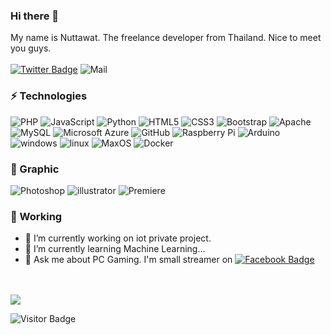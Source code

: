 ### Hi there 👋
My name is Nuttawat. The freelance developer from Thailand. Nice to meet you guys.<br><br>
[![Twitter Badge](https://img.shields.io/badge/-@nut039-1ca0f1?style=flat&labelColor=1ca0f1&logo=twitter&logoColor=white&link=https://twitter.com/nut039)](https://twitter.com/nut039) ![Mail](https://img.shields.io/badge/email-nut039%40gmail.com-green)

### ⚡ Technologies

![PHP](https://img.shields.io/badge/PHP-ccc.svg?logo=php&style=flat)
![JavaScript](https://img.shields.io/badge/-JavaScript-black?style=flat&logo=javascript)
![Python](https://img.shields.io/badge/-Python-black?style=flat&logo=Python)
![HTML5](https://img.shields.io/badge/-HTML5-E34F26?style=flat&logo=html5&logoColor=white)
![CSS3](https://img.shields.io/badge/-CSS3-1572B6?style=flat&logo=css3)
![Bootstrap](https://img.shields.io/badge/-Bootstrap-563D7C?style=flat&logo=bootstrap)
![Apache](https://img.shields.io/badge/-Apache-D22128.svg?logo=apache&style=flat)
![MySQL](https://img.shields.io/badge/-MySQL-black?style=flat&logo=mysql)
![Microsoft Azure](https://img.shields.io/badge/Microsoft%20Azure-232F7E?style=flat&logo=microsoft-azure)
![GitHub](https://img.shields.io/badge/-GitHub-181717?style=flat&logo=github)
![Raspberry Pi](https://img.shields.io/badge/-Raspberry%20Pi-C51A4A?style=flat&logo=Raspberry-Pi)
![Arduino](https://img.shields.io/badge/-Arduino-00C4CC.svg?logo=arduino&logoColor=white&style=flat)
![windows](https://img.shields.io/badge/-Windows-0078D6.svg?logo=windows&style=flat)
![linux](https://img.shields.io/badge/-Linux-6C6694.svg?logo=linux&style=flat)
![MaxOS](https://img.shields.io/badge/-MacOS-ccc.svg?logo=Apple&style=flat)
![Docker](https://img.shields.io/badge/-Docker-FFFFFF?style=flat&logo=docker)

### 🎨 Graphic

![Photoshop](https://img.shields.io/badge/-Photoshop-1572B6.svg?logo=Adobe&style=flat)
![illustrator](https://img.shields.io/badge/-illustrator-E34F26.svg?logo=Adobe&style=flat)
![Premiere](https://img.shields.io/badge/-Premiere-563D7C.svg?logo=Adobe&style=flat)

<h3>💼 Working </h3>

- 🔭 I’m currently working on iot private project.
- 🌱 I’m currently learning Machine Learning...
- 💬 Ask me about PC Gaming. I'm small streamer on [![Facebook Badge](https://img.shields.io/badge/Facebook-CrazypandaGaming-blue)](https://fb.com/crazypandagaming)
<br>

<br>
<img align="center" src="https://github-readme-stats.vercel.app/api?username=NutCrazypanda&include_all_commits=true&count_private=true&show_icons=true&line_height=20&title_color=7A7ADB&icon_color=2234AE&text_color=D3D3D3&bg_color=0,000000,130F40" alt"NutCrazypanda's Github Stats">
</br>

![Visitor Badge](https://visitor-badge.laobi.icu/badge?page_id=NutCrazypanda.NutCrazypanda)
